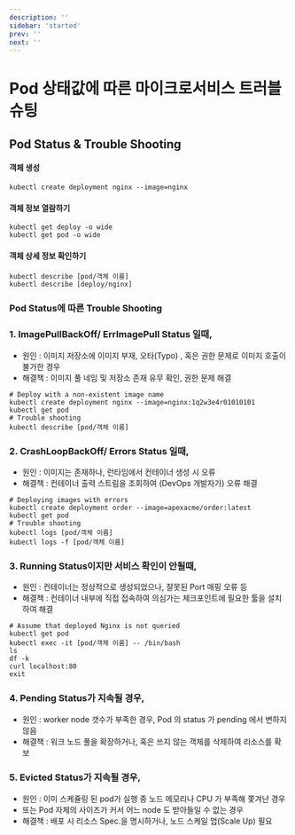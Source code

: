 ```yaml
---
description: ''
sidebar: 'started'
prev: ''
next: ''
---
```


# Pod 상태값에 따른 마이크로서비스 트러블 슈팅

## Pod Status & Trouble Shooting

#### 객체 생성
```
kubectl create deployment nginx --image=nginx
```

#### 객체 정보 열람하기
```
kubectl get deploy -o wide
kubectl get pod -o wide
```

#### 객체 상세 정보 확인하기
```
kubectl describe [pod/객체 이름]
kubectl describe [deploy/nginx]
```

### Pod Status에 따른 Trouble Shooting

### 1. ImagePullBackOff/ ErrImagePull Status 일때,

- 원인 : 이미지 저장소에 이미지 부재, 오타(Typo) , 혹은 권한 문제로 이미지 호출이 불가한 경우
- 해결책 : 이미지 풀 네임 및 저장소 존재 유무 확인, 권한 문제 해결 
```
# Deploy with a non-existent image name
kubectl create deployment nginx --image=nginx:1q2w3e4r01010101
kubectl get pod
# Trouble shooting
kubectl describe [pod/객체 이름]
```

### 2. CrashLoopBackOff/ Errors Status 일때,

- 원인 : 이미지는 존재하나, 런타임에서 컨테이너 생성 시 오류
- 해결책 : 컨테이너 출력 스트림을 조회하여 (DevOps 개발자가) 오류 해결 
```
# Deploying images with errors
kubectl create deployment order --image=apexacme/order:latest
kubectl get pod
# Trouble shooting
kubectl logs [pod/객체 이름]
kubectl logs -f [pod/객체 이름]
```

### 3. Running Status이지만 서비스 확인이 안될때,

- 원인 : 컨테이너는 정상적으로 생성되었으나, 잘못된 Port 매핑 오류 등
- 해결책 : 컨테이너 내부에 직접 접속하여 의심가는 체크포인트에 필요한 툴을 설치하여 해결 
```
# Assume that deployed Nginx is not queried
kubectl get pod
kubectl exec -it [pod/객체 이름] -- /bin/bash
ls
df -k
curl localhost:80
exit
```

### 4. Pending Status가 지속될 경우,

- 원인 : worker node 갯수가 부족한 경우, Pod 의 status 가 pending 에서 변하지 않음
- 해결책 : 워크 노드 풀을 확장하거나, 혹은 쓰지 않는 객체를 삭제하여 리소스를 확보

### 5. Evicted Status가 지속될 경우,

- 원인 : 이미 스케쥴링 된 pod가  실행 중 노드 메모리나 CPU 가 부족해  쫓겨난 경우
- 또는 Pod 자체의 사이즈가 커서 어느 node 도 받아들일 수 없는 경우
- 해결책 : 배포 시 리소스 Spec.을 명시하거나, 노드 스케일 업(Scale Up) 필요